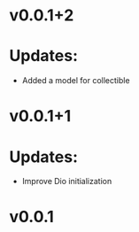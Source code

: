 # v0.0.1+2

# Updates:
- Added a model for collectible

# v0.0.1+1

# Updates:
- Improve Dio initialization

# v0.0.1
